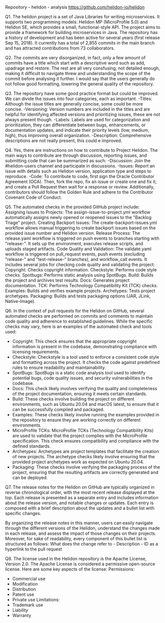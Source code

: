 Repository - helidon - analysis
https://github.com/helidon-io/helidon

Q1. The helidon project is a set of Java Libraries for writing microservices. It supports two programming models: Helidon MP (MicroProfile 5.0) and Helidon SE, which provides a small, functional-style API. The project aims to provide a framework for building microservices in Java. The repository has a history of development and has been active for several years (first release Sep 15, 2018). It currently has a total of 2,855 commits in the main branch and has attracted contributions from 73 collaborators.

Q2. The commits are very disorganized, in fact, only a few amount of commits have a title which start with a descriptive word such as add, upadrage and restore. The rest are all very consfusing, not detailed enough, making it difficult to navigate threw and understanding the scope of the commit before analysing it further. I would say that the users generally do not follow good formatting, lowering the general quality of the repository.

Q3. The repository have some good practice format but could be improved. We can divide the issues into four categories, each as important.
-Titles: Although the issue titles are generally concise, some could be more concise.
-Versioning: Version numbers are included in the titles and are helpful for identifying affected versions and prioritizing issues, these are not always present though.
-Labels: Labels are used for categorization and prioritization, they can differentiate between bugs, enhancements, or documentation updates, and indicate their priority levels (low, medium, high), thus improving overall organization.
-Description: Comprehensive descriptions are not really present, this could e improved.

Q4. Yes, there are instructions on how to contribute to Project Helidon. The main ways to contribute are through discussion, reporting issues, and submitting code that can be summarized as such:
-Discussion: Join the #helidon-users channel and participate in discussions.
-Issues: Report an issue with details such as Helidon version, application type and steps to reproduce.
-Code: To contribute to code, first sign the Oracle Contributor Agreement (OCA). Then, fork the repo, fix an issue or create one and fix it, and create a Pull Request then wait for a response or review.
Additionally, contributors should follow the Golden Rule and adhere to the Contributor Covenant Code of Conduct.

Q5. The automated checks in the provided GitHub project include:
   Assigning Issues to Projects: The assign-issue-to-project.yml workflow automatically assigns newly opened or reopened issues to the "Backlog Triage" project.
   Creating Backport Issues: The create-backport-issues.yml workflow allows manual triggering to create backport issues based on the provided issue number and Helidon version.
   Release Process: The release.yaml workflow is triggered on push events to branches starting with "release-". It sets up the environment, executes release scripts, and uploads staged artifacts.
   Code Quality and Validation: The validate.yaml workflow is triggered on pull_request events, push events (excluding "release-" and "test-release-" branches), and workflow_call events. It includes several jobs for checking code quality and validating the project:
   Copyright: Checks copyright information.
   Checkstyle: Performs code style checks.
   Spotbugs: Performs static analysis using SpotBugs.
   Build: Builds the project and archives test results.
   Docs: Generates project documentation.
   TCK: Performs Technology Compatibility Kit (TCK) checks.
   Examples: Builds and verifies example projects.
   Archetypes: Tests project archetypes.
   Packaging: Builds and tests packaging options (JAR, JLink, Native-Image).

Q6. In the context of pull requests for the Helidon on GitHub, several automated checks are performed on commits and comments to maintain code quality and adherence to established guidelines. While the specific checks may vary, here is an examples of the automated check and tools used: 
- Copyright: This check ensures that the appropriate copyright information is present in the codebase, demonstrating compliance with licensing requirements.
- Checkstyle: Checkstyle is a tool used to enforce a consistent code style and formatting across the project. It checks the code against predefined rules to ensure readability and maintainability.
- SpotBugs: SpotBugs is a static code analysis tool used to identify potential bugs, code quality issues, and security vulnerabilities in the codebase.
- Docs: This check likely involves verifying the quality and completeness of the project documentation, ensuring it meets certain standards.
- Build: These checks involve building the project on different environments, such as Ubuntu 20.04 and macOS latest, to ensure that it can be successfully compiled and packaged.
- Examples: These checks likely involve running the examples provided in the repository to ensure they are working correctly on different environments.
- MicroProfile TCKs: MicroProfile TCKs (Technology Compatibility Kits) are used to validate that the project complies with the MicroProfile specification. This check ensures compatibility and compliance with the defined standards.
- Archetypes: Archetypes are project templates that facilitate the creation of new projects. The archetype checks likely involve ensuring that the provided project archetypes work as expected on Ubuntu 20.04.
- Packaging: These checks involve verifying the packaging process of the project, ensuring that the resulting artifacts are correctly generated and can be deployed.

Q7. The release notes for the Helidon on GitHub are typically organized in reverse chronological order, with the most recent release displayed at the top. Each release is presented as a separate entry and includes information about the release version, and notable changes or updates.
Each entry is composed with a brief description about the updates and a bullet list with specific changes. 

By organizing the release notes in this manner, users can easily navigate through the different versions of the Helidon, understand the changes made in each release, and assess the impact of those changes on their projects. Moreover, for sake of readability, every component of this bullet list is structured as follows:
What does the change refer to - Description - ID as a hyperlink to the pull request 

Q8. The license used in the Helidon repository is the Apache License, Version 2.0. The Apache License is considered a permissive open-source license. Here are some key aspects of the license:
 Permissions: 
 - Commercial use
 - Modification
 - Distribution
 - Patent use
 - Private use
 Limitations:
 - Trademark use
 - Liability
 - Warranty
